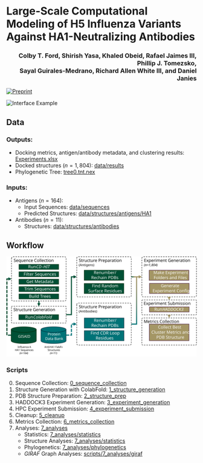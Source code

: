# Large-Scale Computational Modeling of H5 Influenza Variants Against HA1-Neutralizing Antibodies

<h3 align="right">Colby T. Ford, Shirish Yasa, Khaled Obeid, Rafael Jaimes III, Phillip J. Tomezsko, <br>Sayal Guirales-Medrano, Richard Allen White III, and Daniel Janies</h3>

[![Preprint](https://img.shields.io/badge/bioRxiv-10.1101/2024.07.14.603367-bb2635?style=for-the-badge&logo=read.cv)](https://www.biorxiv.org/content/10.1101/2024.07.14.603367)

<!--![Interface Example](figures/structures/media/UNCC_H5_mediaheader_AVFluIg03__EPI3358339.png)-->

![Interface Example](figures/structures/media/Blender_FLD194__EPI3158642_combined_001.png)

## Data

### Outputs:

- Docking metrics, antigen/antibody metadata, and clustering results: [Experiments.xlsx](Experiments.xlsx)
- Docked structures ($n=1,804$): [data/results](data/results)
- Phylogenetic Tree: [tree0.tnt.nex](scripts/7_analyses/phylogenetics/18k_tree/tree0.tnt.nex)

### Inputs:

- Antigens ($n=164$):
    - Input Sequences: [data/sequences](data/sequences)
    - Predicted Structures: [data/structures/antigens/HA1](data/structures/antigens/HA1)
- Antibodies ($n=11$):
    - Structures: [data/structures/antibodies](data/structures/antibodies)


## Workflow

![Workflow](figures/workflow.svg)

### Scripts

0. Sequence Collection: [0_sequence_collection](scripts/0_sequence_collection)
1. Structure Generation with ColabFold: [1_structure_generation](scripts/1_structure_generation)
2. PDB Structure Preparation: [2_structure_prep](scripts/2_structure_prep)
3. HADDOCK3 Experiment Generation: [3_experiment_generation](scripts/3_experiment_generation)
4. HPC Experiment Submission: [4_experiment_submission](scripts/4_experiment_submission)
5. Cleanup: [5_cleanup](scripts/5_cleanup)
6. Metrics Collection: [6_metrics_collection](scripts/6_metrics_collection)
7. Analyses: [7_analyses](scripts/7_analyses)
    - Statistics: [7_analyses/statistics](scripts/7_analyses/statistics)
    - Structure Analyses: [7_analyses/statistics](scripts/7_analyses/structure_analyses)
    - Phylogenetics: [7_analyses/phylogenetics](scripts/7_analyses/phylogenetics)
    - _GIRAF_ Graph Analyses: [scripts/7_analyses/giraf](scripts/7_analyses/giraf)

